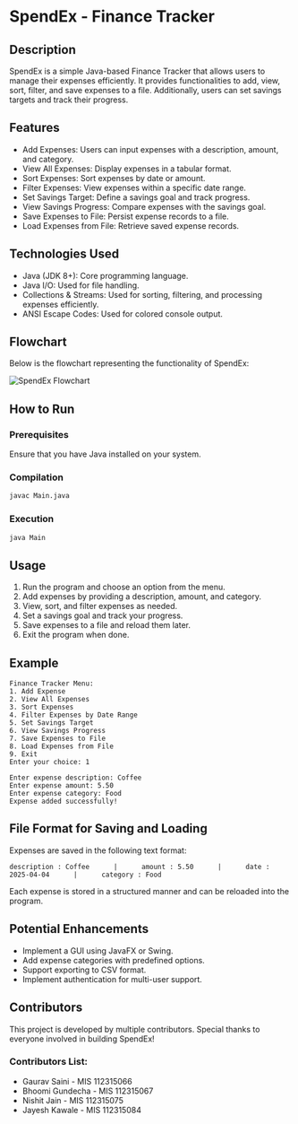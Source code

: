 # SpendEx - Finance Tracker

## Description
SpendEx is a simple Java-based Finance Tracker that allows users to manage their expenses efficiently. It provides functionalities to add, view, sort, filter, and save expenses to a file. Additionally, users can set savings targets and track their progress.

## Features
- Add Expenses: Users can input expenses with a description, amount, and category.
- View All Expenses: Display expenses in a tabular format.
- Sort Expenses: Sort expenses by date or amount.
- Filter Expenses: View expenses within a specific date range.
- Set Savings Target: Define a savings goal and track progress.
- View Savings Progress: Compare expenses with the savings goal.
- Save Expenses to File: Persist expense records to a file.
- Load Expenses from File: Retrieve saved expense records.

## Technologies Used
- Java (JDK 8+): Core programming language.
- Java I/O: Used for file handling.
- Collections & Streams: Used for sorting, filtering, and processing expenses efficiently.
- ANSI Escape Codes: Used for colored console output.

## Flowchart
Below is the flowchart representing the functionality of SpendEx:

![SpendEx Flowchart](file-NJ8NPL83ko7tg1LYZB6wZ1)

## How to Run
### Prerequisites
Ensure that you have Java installed on your system.

### Compilation
```sh
javac Main.java
```

### Execution
```sh
java Main
```

## Usage
1. Run the program and choose an option from the menu.
2. Add expenses by providing a description, amount, and category.
3. View, sort, and filter expenses as needed.
4. Set a savings goal and track your progress.
5. Save expenses to a file and reload them later.
6. Exit the program when done.

## Example
```
Finance Tracker Menu:
1. Add Expense
2. View All Expenses
3. Sort Expenses
4. Filter Expenses by Date Range
5. Set Savings Target
6. View Savings Progress
7. Save Expenses to File
8. Load Expenses from File
9. Exit
Enter your choice: 1

Enter expense description: Coffee
Enter expense amount: 5.50
Enter expense category: Food
Expense added successfully!
```

## File Format for Saving and Loading
Expenses are saved in the following text format:
```
description : Coffee      |      amount : 5.50      |      date : 2025-04-04      |      category : Food
```
Each expense is stored in a structured manner and can be reloaded into the program.

## Potential Enhancements
- Implement a GUI using JavaFX or Swing.
- Add expense categories with predefined options.
- Support exporting to CSV format.
- Implement authentication for multi-user support.

## Contributors
This project is developed by multiple contributors. Special thanks to everyone involved in building SpendEx!

### Contributors List:
- Gaurav Saini - MIS 112315066
- Bhoomi Gundecha - MIS 112315067
- Nishit Jain - MIS 112315075
- Jayesh Kawale - MIS 112315084

